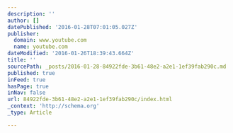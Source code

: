 ```yaml
---
description: ''
author: []
datePublished: '2016-01-28T07:01:05.027Z'
publisher:
  domain: www.youtube.com
  name: youtube.com
dateModified: '2016-01-26T18:39:43.664Z'
title: ''
sourcePath: _posts/2016-01-28-84922fde-3b61-48e2-a2e1-1ef39fab290c.md
published: true
inFeed: true
hasPage: true
inNav: false
url: 84922fde-3b61-48e2-a2e1-1ef39fab290c/index.html
_context: 'http://schema.org'
_type: Article

---
```

